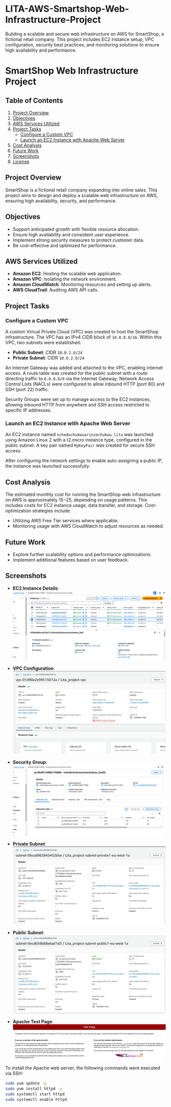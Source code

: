 # LITA-AWS-Smartshop-Web-Infrastructure-Project
 Building a scalable and secure web infrastructure on AWS for SmartShop, a fictional retail company. This project includes EC2 instance setup, VPC configuration, security best practices, and monitoring solutions to ensure high availability and performance.
# SmartShop Web Infrastructure Project

## Table of Contents
1. [Project Overview](#project-overview)
2. [Objectives](#objectives)
3. [AWS Services Utilized](#aws-services-utilized)
4. [Project Tasks](#project-tasks)
   - [Configure a Custom VPC](#configure-a-custom-vpc)
   - [Launch an EC2 Instance with Apache Web Server](#launch-an-ec2-instance-with-apache-web-server)
5. [Cost Analysis](#cost-analysis)
6. [Future Work](#future-work)
7. [Screenshots](#screenshots)
8. [License](#license)

## Project Overview
SmartShop is a fictional retail company expanding into online sales. This project aims to design and deploy a scalable web infrastructure on AWS, ensuring high availability, security, and performance.

## Objectives
- Support anticipated growth with flexible resource allocation.
- Ensure high availability and consistent user experience.
- Implement strong security measures to protect customer data.
- Be cost-effective and optimized for performance.

## AWS Services Utilized
- **Amazon EC2**: Hosting the scalable web application.
- **Amazon VPC**: Isolating the network environment.
- **Amazon CloudWatch**: Monitoring resources and setting up alerts.
- **AWS CloudTrail**: Auditing AWS API calls.

## Project Tasks

### Configure a Custom VPC
A custom Virtual Private Cloud (VPC) was created to host the SmartShop infrastructure. The VPC has an IPv4 CIDR block of `10.0.0.0/16`. Within this VPC, two subnets were established:
- **Public Subnet**: CIDR `10.0.1.0/24`
- **Private Subnet**: CIDR `10.0.2.0/24`

An Internet Gateway was added and attached to the VPC, enabling internet access. A route table was created for the public subnet with a route directing traffic to `0.0.0.0/0` via the Internet Gateway. Network Access Control Lists (NACLs) were configured to allow inbound HTTP (port 80) and SSH (port 22) traffic.

Security Groups were set up to manage access to the EC2 instances, allowing inbound HTTP from anywhere and SSH access restricted to specific IP addresses.

### Launch an EC2 Instance with Apache Web Server
An EC2 instance named `nchedochukwuarinzechukwu_lita` was launched using Amazon Linux 2 with a t2.micro instance type, configured in the public subnet. A key pair named `MyKeyPair` was created for secure SSH access.

After configuring the network settings to enable auto-assigning a public IP, the instance was launched successfully. 

## Cost Analysis
The estimated monthly cost for running the SmartShop web infrastructure on AWS is approximately $15-$25, depending on usage patterns. This includes costs for EC2 instance usage, data transfer, and storage. Cost-optimization strategies include:

- Utilizing AWS Free Tier services where applicable.
- Monitoring usage with AWS CloudWatch to adjust resources as needed.

## Future Work
- Explore further scalability options and performance optimizations.
- Implement additional features based on user feedback.

## Screenshots
- **EC2 Instance Details**:
  ![EC2 Instance Details](/EC2_Instance.png)

- **VPC Configuration**:
  ![VPC Configuration](/VPC.png)

- **Security Group**:
  ![Security Group](/EC2_Instance_Security_group.png)

- **Private Subnet**:
  ![Private Subnet](/Private_subnet.png)

- **Public Subnet**:
  ![Public Subnet](/Public_subnet.png)

- **Apache Test Page**:
  ![Apache Test Page](/Apache_Test_page.png)



To install the Apache web server, the following commands were executed via SSH:
```bash
sudo yum update -y
sudo yum install httpd -y
sudo systemctl start httpd
sudo systemctl enable httpd
